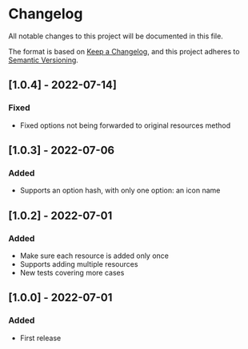 # Changelog
All notable changes to this project will be documented in this file.

The format is based on [Keep a Changelog](https://keepachangelog.com/en/1.0.0/),
and this project adheres to [Semantic Versioning](https://semver.org/spec/v2.0.0.html).

## [1.0.4] - 2022-07-14]
### Fixed
- Fixed options not being forwarded to original resources method

## [1.0.3] - 2022-07-06
### Added
- Supports an option hash, with only one option: an icon name

## [1.0.2] - 2022-07-01
### Added
- Make sure each resource is added only once
- Supports adding multiple resources
- New tests covering more cases

## [1.0.0] - 2022-07-01
### Added
- First release
